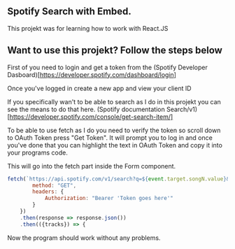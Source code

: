## Spotify Search with Embed.

This projekt was for learning how to work with React.JS

## Want to use this projekt? Follow the steps below

First of you need to login and get a token from the (Spotify Developer Dasboard)[https://developer.spotify.com/dashboard/login]

Once you've logged in create a new app and view your client ID

If you specifically wan't to be able to search as I do in this projekt you can see the means to do that here.
(Spotify documentation Search/v1)[https://developer.spotify.com/console/get-search-item/]

To be able to use fetch as I do you need to verify the token so scroll down to OAuth Token press "Get Token".
It will prompt you to log in and once you've done that you can highlight the text in OAuth Token and copy it into your programs code.

This will go into the fetch part inside the Form component.
```js
fetch(`https://api.spotify.com/v1/search?q=${event.target.songN.value}&type=track&limit=10&offset=5`, {
        method: "GET",
        headers: {
            Authorization: "Bearer 'Token goes here'"
        }
    })
    .then(response => response.json())
    .then(({tracks}) => {
```

Now the program should work without any problems.